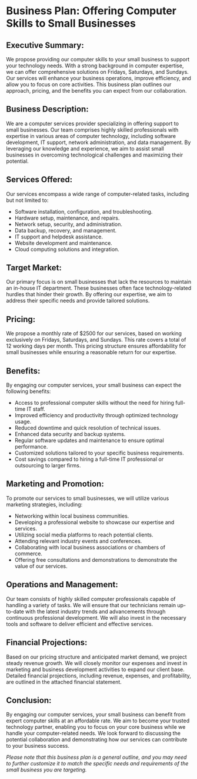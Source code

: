 # Business Plan: Offering Computer Skills to Small Businesses

## Executive Summary:
We propose providing our computer skills to your small business to support your technology needs. With a strong background in computer expertise, we can offer comprehensive solutions on Fridays, Saturdays, and Sundays. Our services will enhance your business operations, improve efficiency, and allow you to focus on core activities. This business plan outlines our approach, pricing, and the benefits you can expect from our collaboration.

## Business Description:
We are a computer services provider specializing in offering support to small businesses. Our team comprises highly skilled professionals with expertise in various areas of computer technology, including software development, IT support, network administration, and data management. By leveraging our knowledge and experience, we aim to assist small businesses in overcoming technological challenges and maximizing their potential.

## Services Offered:
Our services encompass a wide range of computer-related tasks, including but not limited to:

- Software installation, configuration, and troubleshooting.
- Hardware setup, maintenance, and repairs.
- Network setup, security, and administration.
- Data backup, recovery, and management.
- IT support and helpdesk assistance.
- Website development and maintenance.
- Cloud computing solutions and integration.

## Target Market:
Our primary focus is on small businesses that lack the resources to maintain an in-house IT department. These businesses often face technology-related hurdles that hinder their growth. By offering our expertise, we aim to address their specific needs and provide tailored solutions.

## Pricing:
We propose a monthly rate of $2500 for our services, based on working exclusively on Fridays, Saturdays, and Sundays. This rate covers a total of 12 working days per month. This pricing structure ensures affordability for small businesses while ensuring a reasonable return for our expertise.

## Benefits:
By engaging our computer services, your small business can expect the following benefits:

- Access to professional computer skills without the need for hiring full-time IT staff.
- Improved efficiency and productivity through optimized technology usage.
- Reduced downtime and quick resolution of technical issues.
- Enhanced data security and backup systems.
- Regular software updates and maintenance to ensure optimal performance.
- Customized solutions tailored to your specific business requirements.
- Cost savings compared to hiring a full-time IT professional or outsourcing to larger firms.

## Marketing and Promotion:
To promote our services to small businesses, we will utilize various marketing strategies, including:

- Networking within local business communities.
- Developing a professional website to showcase our expertise and services.
- Utilizing social media platforms to reach potential clients.
- Attending relevant industry events and conferences.
- Collaborating with local business associations or chambers of commerce.
- Offering free consultations and demonstrations to demonstrate the value of our services.

## Operations and Management:
Our team consists of highly skilled computer professionals capable of handling a variety of tasks. We will ensure that our technicians remain up-to-date with the latest industry trends and advancements through continuous professional development. We will also invest in the necessary tools and software to deliver efficient and effective services.

## Financial Projections:
Based on our pricing structure and anticipated market demand, we project steady revenue growth. We will closely monitor our expenses and invest in marketing and business development activities to expand our client base. Detailed financial projections, including revenue, expenses, and profitability, are outlined in the attached financial statement.

## Conclusion:
By engaging our computer services, your small business can benefit from expert computer skills at an affordable rate. We aim to become your trusted technology partner, enabling you to focus on your core business while we handle your computer-related needs. We look forward to discussing the potential collaboration and demonstrating how our services can contribute to your business success.

*Please note that this business plan is a general outline, and you may need to further customize it to match the specific needs and requirements of the small business you are targeting.*